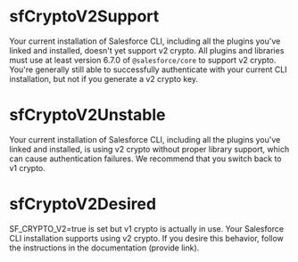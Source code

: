 # sfCryptoV2Support

Your current installation of Salesforce CLI, including all the plugins you've linked and installed, doesn't yet support v2 crypto. All plugins and libraries must use at least version 6.7.0 of `@salesforce/core` to support v2 crypto. You're generally still able to successfully authenticate with your current CLI installation, but not if you generate a v2 crypto key.

# sfCryptoV2Unstable

Your current installation of Salesforce CLI, including all the plugins you've linked and installed, is using v2 crypto without proper library support, which can cause authentication failures. We recommend that you switch back to v1 crypto.

# sfCryptoV2Desired

SF_CRYPTO_V2=true is set but v1 crypto is actually in use. Your Salesforce CLI installation supports using v2 crypto. If you desire this behavior, follow the instructions in the documentation (provide link).
